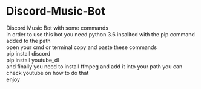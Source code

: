 # Discord-Music-Bot
Discord Music Bot with some commands  
in order to use this bot you need python 3.6 insallted with the pip command added to the path  
open your cmd or terminal copy and paste these commands  
pip install discord  
pip install youtube_dl  
and finally you need to install ffmpeg and add it into your path you can check youtube on how to do that  
enjoy  
